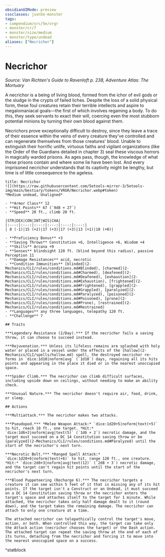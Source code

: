 ```yaml
---
obsidianUIMode: preview
cssclasses: json5e-monster
tags:
- compendium/src/5e/vrgr
- monster/cr/7
- monster/size/medium
- monster/type/undead
aliases: ["Necrichor"]
---
```

# Necrichor
*Source: Van Richten's Guide to Ravenloft p. 238, Adventure Atlas: The Mortuary*  

A necrichor is a being of living blood, formed from the ichor of evil gods or the sludge in the crypts of failed liches. Despite the loss of a solid physical form, these foul creatures retain their terrible intellects and aspire to megalomaniacal goals—the first of which involves regaining a body. To do this, they seek servants to exact their will, coercing even the most stubborn potential minions by turning their own blood against them.

Necrichors prove exceptionally difficult to destroy, since they leave a trace of their essence within the veins of every creature they've controlled and can regenerate themselves from those creatures' blood. Unable to extinguish their horrific unlife, virtuous faiths and vigilant organizations (like the Order of the Guardians detailed in chapter 3) seal these viscous horrors in magically warded prisons. As ages pass, though, the knowledge of what these prisons contain and where some lie have been lost. And every imprisoned necrichor understands that its captivity might be lengthy, but time is of little consequence to the ageless.

```ad-statblock
title: Necrichor
![](https://raw.githubusercontent.com/5etools-mirror-3/5etools-img/main/bestiary/tokens/VRGR/Necrichor.webp#token)
*Medium undead, Unaligned*

- **Armor Class** 12
- **Hit Points** 67 (`9d8 + 27`)
- **Speed** 20 ft., climb 20 ft.

|STR|DEX|CON|INT|WIS|CHA|
|:---:|:---:|:---:|:---:|:---:|:---:|
| 8 (-1)|15 (+2)|17 (+3)|17 (+3)|13 (+1)|10 (+0)|

- **Proficiency Bonus** +3
- **Saving Throws** Constitution +6, Intelligence +6, Wisdom +4
- **Skills** Arcana +9
- **Senses** blindsight 120 ft. (blind beyond this radius), passive Perception 11
- **Damage Resistances** acid, necrotic
- **Condition Immunities** [blinded](2-Mechanics/CLI/rules/conditions.md#Blinded), [charmed](2-Mechanics/CLI/rules/conditions.md#Charmed), [deafened](2-Mechanics/CLI/rules/conditions.md#Deafened), [exhaustion](2-Mechanics/CLI/rules/conditions.md#Exhaustion), [frightened](2-Mechanics/CLI/rules/conditions.md#Frightened), [grappled](2-Mechanics/CLI/rules/conditions.md#Grappled), [paralyzed](2-Mechanics/CLI/rules/conditions.md#Paralyzed), [poisoned](2-Mechanics/CLI/rules/conditions.md#Poisoned), [prone](2-Mechanics/CLI/rules/conditions.md#Prone), [restrained](2-Mechanics/CLI/rules/conditions.md#Restrained)
- **Languages** any three languages, telepathy 120 ft.
- **Challenge** 7

## Traits

***Legendary Resistance (2/Day).*** If the necrichor fails a saving throw, it can choose to succeed instead.

***Rejuvenation.*** Unless its lifeless remains are splashed with holy water or placed in a vessel under the effects of the [hallow](2-Mechanics/CLI/spells/hallow.md) spell, the destroyed necrichor re-forms in `dice:1d10|noform|avg` (`1d10`) days, regaining all its hits points and appearing in the place it died or in the nearest unoccupied space.

***Spider Climb.*** The necrichor can climb difficult surfaces, including upside down on ceilings, without needing to make an ability check.

***Unusual Nature.*** The necrichor doesn't require air, food, drink, or sleep.

## Actions

***Multiattack.*** The necrichor makes two attacks.

***Pseudopod.*** *Melee Weapon Attack:* `dice:1d20+5|noform|text(+5)` to hit, reach 10 ft., one target. *Hit:* `dice:1d6+2|noform|avg|text(5)` (`1d6 + 2`) necrotic damage, and the target must succeed on a DC 14 Constitution saving throw or be [paralyzed](2-Mechanics/CLI/rules/conditions.md#Paralyzed) until the start of the necrichor's next turn.

***Necrotic Bolt.*** *Ranged Spell Attack:* `dice:1d20+6|noform|text(+6)` to hit, range 120 ft., one creature. *Hit:* `dice:2d8+3|noform|avg|text(12)` (`2d8 + 3`) necrotic damage, and the target can't regain hit points until the start of the necrichor's next turn.

***Blood Puppeteering (Recharge 6).*** The necrichor targets a creature it can see within 5 feet of it that is missing any of its hit points. If the target isn't a Construct or an Undead, it must succeed on a DC 14 Constitution saving throw or the necrichor enters the target's space and attaches itself to the target for 1 minute. While attached, the necrichor takes only half damage dealt to it (round down), and the target takes the remaining damage. The necrichor can attach to only one creature at a time.

The attached necrichor can telepathically control the target's move, action, or both. When controlled this way, the target can take only the Attack action (necrichor chooses the target) or the Dash action. The attached target can repeat the saving throw at the end of each of its turns, detaching from the necrichor and forcing it to move into the nearest unoccupied space on a success.
```
^statblock